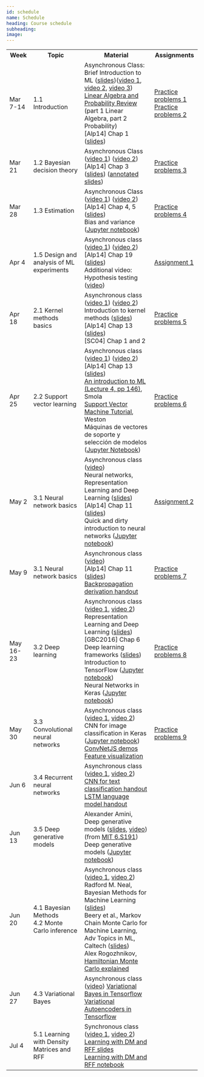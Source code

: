 ```yaml
---
id: schedule
name: Schedule
heading: Course schedule
subheading: 
image: 
---
```

<table class="table table-condensed">
	<tbody>
		<tr>
			<th>Week</th>
			<th>Topic</th>
			<th>Material</th>
			<th>Assignments</th>
		</tr>
		<tr>
			<td>Mar 7-14</td>
			<td>1.1 Introduction</td>
			<td>
				Asynchronous Class:<br>
				Brief Introduction to ML (<a href= "introduction ml.pdf">slides</a>)(<a href= "https://drive.google.com/file/d/1F_-FxUdhE7zioW1awuvu15BX_x16BtZV/edit?t=34">video 1</a>, <a href= "https://drive.google.com/file/d/15cHrAneUhEJpX-iHEophkfLiRuSavU9t/edit?t=613">video 2</a>, 
				<a href= "https://drive.google.com/file/d/11JecvlhV6EujbYF9IlkGIi4_E0HSRcwC/edit?t=1912">video 3</a>)<br>
				<a href= "http://videolectures.net/bootcamp07_keller_bss/">Linear Algebra and Probability Review</a> (part 1 Linear Algebra, part 2 Probability)<br>
				[Alp14] Chap 1 (<a href= "https://www.cmpe.boun.edu.tr/~ethem/i2ml3e/3e_v1-0/i2ml3e-chap1.pdf">slides</a>)
			</td>
			<td>
				<a href= "problems1.pdf">Practice problems 1</a><br>
				<a href= "https://colab.research.google.com/drive/1U3q5ikD9CjAB5xBHFKQsvumiyrmxouHF?usp=sharing">Practice problems 2</a>
			</td>
		</tr>
		<tr>
			<td>Mar 21</td>
			<td>1.2 Bayesian decision theory</td>
			<td>
				Asynchronous Class (<a href= "https://drive.google.com/file/d/16WxxLNWdoJ6Elaryr5bVn1zn8L5Ud1u7/view?usp=sharing">video 1</a>)
				(<a href= "https://drive.google.com/open?id=1q6uubSfsCtuDATCuuIdqWSZCmxwn657f">video 2</a>)<br>
				[Alp14] Chap 3 (<a href= "https://www.cmpe.boun.edu.tr/~ethem/i2ml3e/3e_v1-0/i2ml3e-chap3.pdf">slides</a>) (<a href= "https://drive.google.com/file/d/1q5KSTW6WiJjcWMLEOrvRys2WTD7HneWh/view?usp=sharing">annotated slides</a>)<br>
			</td>
			<td>
				<a href= "problems3.pdf">Practice problems 3</a><br>
			</td>
		</tr>
		<tr>
			<td>Mar 28</td>
			<td>1.3 Estimation</td>
			<td>
				Asynchronous Class 
				(<a href= "https://drive.google.com/file/d/1q6uubSfsCtuDATCuuIdqWSZCmxwn657f/view?t=2964">video 1</a>)
				(<a href= "https://drive.google.com/file/d/1myrajgABC6pbuw-CXFH2lIQIBVNVLFfn/view">video 2</a>)<br>
				[Alp14] Chap 4, 5 (<a href= "https://www.cmpe.boun.edu.tr/~ethem/i2ml3e/3e_v1-0/i2ml3e-chap4.pdf">slides</a>)<br>
				Bias and variance (<a href= "https://colab.research.google.com/drive/12Oo06Ge2ly-9WI3ifj2t9HyZJrioLoy7?usp=sharing">Jupyter notebook</a>)<br>
			</td>
			<td>
				<a href= "problems4.pdf">Practice problems 4</a><br>
			</td>
		</tr>
		<tr>
			<td>
				Apr 4<br>
			</td>
			<td>1.5 Design and analysis of ML experiments</td>
			<td>
				Asynchronous class 
				(<a href= "https://drive.google.com/file/d/1fS3b65nWyouvrv1nAULMwiXV8ZLUuAfY/view?t=46">video 1</a>)
				(<a href= "https://drive.google.com/file/d/1rroI1opT9lTSRoFBDW6Gmxpvl3Z75EUc/view?t=35">video 2</a>)<br>
				[Alp14] Chap 19 (<a href= "https://www.cmpe.boun.edu.tr/~ethem/i2ml3e/3e_v1-0/i2ml3e-chap19.pdf">slides</a>) <br>
				Additional video: Hypothesis testing (<a href= "https://drive.google.com/file/d/1TKRL34XTRSx2d6kFcVyacGb01eSJrdiX/view?t=57">video</a>)
			</td>
			<td>
				<a href= "assign1.pdf">Assignment 1</a>
			</td>
		</tr>
		<tr>
			<td>Apr 18</td>
			<td>2.1 Kernel methods basics</td>
			<td>
				Asynchronous class 
				(<a href= "https://drive.google.com/file/d/19cqiLcSJJOYFwDqGr-0HwfkbGfDTEpI5/view?t=10">video 1</a>)
				(<a href= "https://drive.google.com/file/d/1yHQTsOX_ImwtD2YCocENVaPj05MVU0Gm/view?t=28">video 2</a>)<br>
				Introduction to kernel methods (<a href= "https://fagonzalezo.github.io/ml-2016-2/kernels.pdf">slides</a>) <br>
				[Alp14] Chap 13 (<a href= "https://www.cmpe.boun.edu.tr/~ethem/i2ml3e/3e_v1-0/i2ml3e-chap13.pdf">slides</a>)<br>
				[SC04] Chap 1 and 2<br>
			</td>
			<td>
				<a href= "problems5.pdf">Practice problems 5</a>
			</td>
		</tr>
		<tr>
			<td>Apr 25</td>
			<td>2.2 Support vector learning</td>
			<td>
				Asynchronous class  
				(<a href= "https://drive.google.com/file/d/1nKFlXYi90BeCuSSnq929-SooBndQw-k_/view?t=178">video 1</a>)
				(<a href= "https://drive.google.com/file/d/1pwynrZAKI33-t3QWNzFJNniCNpY_vnjo/view?t=42">video 2</a>)<br>
				[Alp14] Chap 13 (<a href= "https://www.cmpe.boun.edu.tr/~ethem/i2ml3e/3e_v1-0/i2ml3e-chap13.pdf">slides</a>)<br>
				<a href="http://alex.smola.org/teaching/kernelcourse/day_1.pdf">An
					introduction to ML (Lecture 4, pp 146)</a>, Smola <br>
				<a href="http://www.cs.columbia.edu/%7ekathy/cs4701/documents/jason_svm_tutorial.pdf">Support
					Vector Machine Tutorial</a>, Weston<br>
				Máquinas de vectores de soporte y selección de modelos (<a href="https://drive.google.com/file/d/1X4b_5FMHDs7EtbwPzw7YDeMF5V4pqoer/view?usp=sharing">Jupyter Notebook</a>)<br>
			</td>
			<td>
				<a href= "problems6.pdf">Practice problems 6</a>
			</td>
		</tr>
		<tr>
			<td>May 2</td>
			<td>3.1 Neural network basics </td>
			<td>
				Asynchronous class  
				(<a href= "https://drive.google.com/file/d/1wAR3ApxcYAVF2TmEc6-gVTJIvLKotucr/view?t=100">video</a>)<br>
				Neural networks, Representation Learning and Deep Learning (<a href= "https://github.com/fagonzalezo/dl_tutorial_upv/raw/gh-pages/UPV-dl.pdf">slides</a>)<br>
				[Alp14] Chap 11 (<a href= "https://www.cmpe.boun.edu.tr/~ethem/i2ml3e/3e_v1-0/i2ml3e-chap11.pdf">slides</a>)<br>
				Quick and dirty introduction to neural networks (<a href= "https://gist.github.com/fagonzalezo/c1f56629890dcf5670aa">Jupyter notebook</a>)<br>
			</td>
			<td>
				<a href= "assign2.pdf">Assignment 2</a>
			</td>
		</tr>
		<tr>
			<td>May 9</td>
			<td>3.1 Neural network basics </td>
			<td>
				Asynchronous class 
				(<a href= "https://drive.google.com/file/d/1tBJqRYS8UVF__5K29GlE0NYuCFwCPYfJ/view?t=34">video</a>)<br>
				[Alp14] Chap 11 (<a href= "https://www.cmpe.boun.edu.tr/~ethem/i2ml3e/3e_v1-0/i2ml3e-chap11.pdf">slides</a>)<br>
				<a href= "https://fagonzalezo.github.io/ml-2018-1/backpropagation.pdf">Backpropagation derivation handout</a>
			</td>
			<td>
				<a href= "https://colab.research.google.com/drive/1dMDyxrmjFmFyKM--29OGwMBA7SXffU6w?usp=sharing">Practice problems 7</a>
			</td>
		</tr>
		<tr>
			<td>
				May 16-23
			</td>
			<td>
			3.2 Deep learning <br>
			</td>
			<td>
				Asynchronous class 
				(<a href= "https://drive.google.com/file/d/17qsyxm1D4KE9Ztm2nivrpDTvO6xbeV2K/view?t=10">video 1</a>, <a href= "https://drive.google.com/file/d/1DOmG7CDX7vrRM9jZDBL7w0hnzR6nFdaB/view?t=49">video 2</a>)<br>
				Representation Learning and Deep Learning (<a href= "https://github.com/fagonzalezo/dl_tutorial_upv/raw/gh-pages/UPV-dl.pdf">slides</a>)<br>
				[GBC2016] Chap 6 <br>
				Deep learning frameworks (<a href= "https://fagonzalezo.github.io/ml-2020-1/ML%20Deep%20Learning%20Frameworks.pdf">slides</a>)<br>
				Introduction to TensorFlow (<a href= "https://colab.research.google.com/drive/1cjmAU2v0oDZawN9AAZshz4t6AhqDOBf-">Jupyter notebook</a>)<br>
				Neural Networks in Keras (<a href= "https://colab.research.google.com/drive/1iOIVyQ19GGkY_5knuLRo0HP3BouJlpwy">Jupyter notebook</a>)<br>
			</td>
			<td>
				<a href= "problems8.pdf">Practice problems 8</a>
			</td>
		</tr>
		<tr>
			<td>May 30</td>
			<td>3.3 Convolutional neural networks</td>
			<td>
				Asynchronous class 
				(<a href= "https://drive.google.com/file/d/1xH_PHnbOMxCtRaXH6YGCusxk_U6c99rG/view?t=30">video 1</a>, <a href= "https://drive.google.com/file/d/1Ekqk1AALMyIp1zt2Fh8mIwywz6T1BoPR/view?t=180">video 2</a>)<br>
				CNN for image classification in Keras (<a href= "https://colab.research.google.com/drive/1Wb94CUIJdB1Z-S6mFhxsxB4v6SzmF7sN">Jupyter notebook</a>)<br>
				<a href= "https://cs.stanford.edu/people/karpathy/convnetjs/">ConvNetJS demos</a><br>
				<a href= "https://distill.pub/2017/feature-visualization/">Feature visualization</a><br>
			</td>
			<td>
				<!-- <a href= "assign4.pdf">Assignment 4</a><br> -->
				<a href= "problems9.pdf">Practice problems 9</a>
			</td>
		</tr>
		<tr>
			<td>Jun 6</td>
			<td>3.4 Recurrent neural networks</td>
			<td>
				Asynchronous class 
				(<a href= "https://drive.google.com/file/d/1exxGq3X1mDHqhMMDiA0Q_mhqy0MvpE8U/view?t=184">video 1</a>, <a href= "https://drive.google.com/file/d/1hU7w32avFaa2BaYymSIwRoty9l5wbiB0/view?t=36">video 2</a>)<br>
				<a href= "https://colab.research.google.com/drive/1bs4_l2ZA-uJYdvrOZpWgb8ItDg1PRKft?usp=sharing">CNN for text classification handout</a> <br>
				<a href= "https://colab.research.google.com/drive/1DbCuNqQ8wwDAqnWJxrEnyKey_zgWD-5p?usp=sharing">LSTM language model handout</a> <br>
			</td>
			<td>
				<!-- <a href= "https://www.dropbox.com/request/Vfkdd8yvVzSkFSpoqPRF">Project proposal</a>: 3 persons per group, maximum 2 pages describing problem, objectives and method (01/06/21) -->
			</td>
		</tr>
		<tr>
			<td>Jun 13</td>
			<td>3.5 Deep generative models</td>
			<td>Alexander Amini, Deep generative models (<a href="http://introtodeeplearning.com/slides/6S191_MIT_DeepLearning_L4.pdf">slides</a>, <a href= "https://www.youtube.com/watch?v=BUNl0To1IVw&list=PLtBw6njQRU-rwp5__7C0oIVt26ZgjG9NI&index=4">video</a>) (from <a href= "http://introtodeeplearning.com">MIT 6.S191</a>)<br>
			Deep generative models (<a href= "https://drive.google.com/file/d/10mZlO1b6zPfCig9bc-mKHPqP84ldCTeG/view?usp=sharing">Jupyter notebook</a>)
			</td>
			<td>
			</td>
		</tr>
		<tr>
			<td>Jun 20</td>
			<td>4.1 Bayesian Methods<br>
			4.2 Monte Carlo inference</td>
			<td>
			Asynchronous class 
			(<a href= "https://drive.google.com/file/d/1CZ7jql9BhWdBHKxI8BCLf1pdHV80rQbr/view?t=13">video 1</a>, <a href= "https://drive.google.com/file/d/19y2F4aS0gNcV0EPfFOMUlrBYu6GHlNrZ/view?t=16">video 2</a>)<br>
			Radford M. Neal, Bayesian Methods for Machine Learning (<a href= "https://www.cs.toronto.edu/~radford/ftp/bayes-tut.pdf">slides</a>)<br>
			Beery et al., Markov Chain Monte Carlo for Machine Learning, Adv Topics in ML, Caltech (<a href= "https://taehwanptl.github.io/lectures/lecture_04_20.pdf">slides</a>)<br>
			Alex Rogozhnikov, <a href= "https://taehwanptl.github.io/lectures/lecture_04_20.pdf">Hamiltonian Monte Carlo explained
			</a>
			</td>
			<td>
			</td>
		</tr>
		<tr>
			<td>Jun 27</td>
			<td>4.3 Variational Bayes</td>
			<td>
			Asynchronous class 
			(<a href= "https://drive.google.com/file/d/1XO-RjjYEbB2zIvzxc_I9R_ww8RWgBSlI/view?t=75">video</a>)
			<a href= "https://colab.research.google.com/drive/1xIC_Y5T7IwkJz0SNQyRSlRfDf2fDRvbv">Variational Bayes in Tensorflow</a> <br>
			<a href= "https://colab.research.google.com/drive/1xX11qB8Ls9t_wuvRYHQp1_v-qBImVkt1">Variational Autoencoders in Tensorflow</a> <br>
			</td>
			<td>
			</td>
		</tr>
		<tr>
			<td>Jul 4</td>
			<td>5.1 Learning with Density Matrices and RFF</td>
			<td>
			Synchronous class 
			(<a href= "https://drive.google.com/file/d/1oIGwoeDEO3PHu2UZ-MlO5Wft33tFkdUd/view?usp=sharing">video 1</a>, <a href= "https://drive.google.com/file/d/1ASMtWKydKa98M7qkUpw5cL1bSg7KDPSw/view?usp=sharing">video 2</a>) <br>
			<a href= "Learning with Density Matrices.pdf">Learning with DM and RFF slides</a> <br>
			<a href= "https://colab.research.google.com/drive/1riKlwcu8M_Hrk8X3OoZFo57-O6MkS2zt?usp=sharing">Learning with DM and RFF notebook</a> <br>
			</td>
			<td>
			</td>
		</tr>
	</tbody>
</table>

